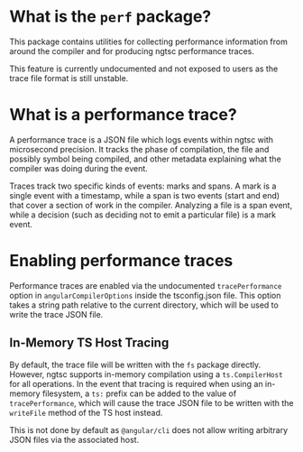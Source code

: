 # What is the `perf` package?

This package contains utilities for collecting performance information from around the compiler and for producing ngtsc performance traces.

This feature is currently undocumented and not exposed to users as the trace file format is still unstable.

# What is a performance trace?

A performance trace is a JSON file which logs events within ngtsc with microsecond precision. It tracks the phase of compilation, the file and possibly symbol being compiled, and other metadata explaining what the compiler was doing during the event.

Traces track two specific kinds of events: marks and spans. A mark is a single event with a timestamp, while a span is two events (start and end) that cover a section of work in the compiler. Analyzing a file is a span event, while a decision (such as deciding not to emit a particular file) is a mark event.

# Enabling performance traces

Performance traces are enabled via the undocumented `tracePerformance` option in `angularCompilerOptions` inside the tsconfig.json file. This option takes a string path relative to the current directory, which will be used to write the trace JSON file.

## In-Memory TS Host Tracing

By default, the trace file will be written with the `fs` package directly. However, ngtsc supports in-memory compilation using a `ts.CompilerHost` for all operations. In the event that tracing is required when using an in-memory filesystem, a `ts:` prefix can be added to the value of `tracePerformance`, which will cause the trace JSON file to be written with the `writeFile` method of the TS host instead.

This is not done by default as `@angular/cli` does not allow writing arbitrary JSON files via the associated host.
